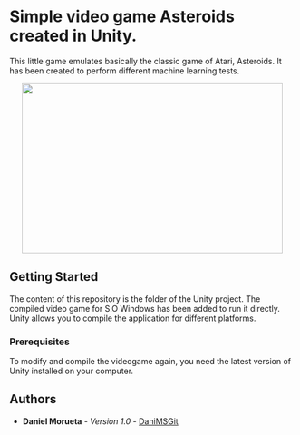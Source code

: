 # Simple video game Asteroids created in Unity.

This little game emulates basically the classic game of Atari, Asteroids. It has been created to perform different machine learning tests.

<p align="center">
  <img width="460" height="300" src="https://user-images.githubusercontent.com/18056187/53951815-998be180-40cf-11e9-8053-41df8746ce04.png">
</p>


## Getting Started

The content of this repository is the folder of the Unity project. The compiled video game for S.O Windows has been added to run it directly. Unity allows you to compile the application for different platforms.

### Prerequisites

To modify and compile the videogame again, you need the latest version of Unity installed on your computer.

## Authors

* **Daniel Morueta** - *Version 1.0* - [DaniMSGit](https://github.com/DaniMSGit)
